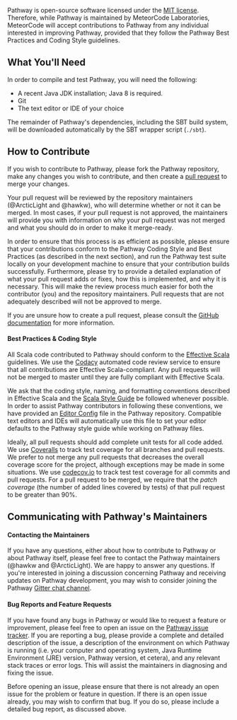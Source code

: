 Pathway is open-source software licensed under the [MIT license](https://github.com/MeteorCode/Pathway/blob/master/LICENSE). Therefore, while Pathway is maintained by MeteorCode Laboratories, MeteorCode will accept contributions to Pathway from any individual interested in improving Pathway, provided that they follow the Pathway Best Practices and Coding Style guidelines.

## What You'll Need

In order to compile and test Pathway, you will need the following:
 + A recent Java JDK installation; Java 8 is required.
 + Git
 + The text editor or IDE of your choice

The remainder of Pathway's dependencies, including the SBT build system, will be downloaded automatically by the SBT wrapper script (`./sbt`).

## How to Contribute

If you wish to contribute to Pathway, please fork the Pathway repository, make any changes you wish to contribute, and then create a [pull request](https://github.com/MeteorCode/Pathway/pulls) to merge your changes.

Your pull request will be reviewed by the repository maintainers (@ArcticLight and @hawkw), who will determine whether or not it can be merged. In most cases, if your pull request is not approved, the maintainers will provide you with information on why your pull request was not merged and what you should do in order to make it merge-ready.

In order to ensure that this process is as efficient as possible, please ensure that your contributions conform to the Pathway Coding Style and Best Practices (as described in the next section), and run the Pathway test suite locally on your development machine to ensure that your contribution builds successfully. Furthermore, please try to provide a detailed explanation of what your pull request adds or fixes, how this is implemented, and why it is necessary. This will make the review process much easier for both the contributor (you) and the repository maintainers. Pull requests that are not adequately described will not be approved to merge.

If you are unsure how to create a pull request, please consult the [GitHub documentation](https://help.github.com/articles/using-pull-requests/) for more information.

#### Best Practices & Coding Style

All Scala code contributed to Pathway should conform to the [Effective Scala](http://twitter.github.io/effectivescala/) guidelines. We use the [Codacy](https://www.codacy.com/app/MeteorCode-Labs/Pathway/issues) automated code review service to ensure that all contributions are Effective Scala-compliant. Any pull requests will not be merged to master until they are fully compliant with Effective Scala.

We ask that the coding style, naming, and formatting conventions described in Effective Scala and the [Scala Style Guide](http://docs.scala-lang.org/style/) be followed whenever possible. In order to assist Pathway contributors in following these conventions, we have provided an [Editor Config](http://editorconfig.org/) file in the Pathway repository. Compatible text editors and IDEs will automatically use this file to set your editor defaults to the Pathway style guide while working on Pathway files.

Ideally, all pull requests should add complete unit tests for all code added. We use [Coveralls](https://coveralls.io/r/MeteorCode/Pathway) to track test coverage for all branches and pull requests. We prefer to not merge any pull requests that decreases the overall coverage score for the project, although exceptions may be made in some situations. We use [codecov.io](https://codecov.io/github/MeteorCode/Pathway) to track test test coverage for all commits and pull requests. For a pull request to be merged, we require that the _patch coverage_ (the number of added lines covered by tests) of that pull request to be greater than 90%.


## Communicating with Pathway's Maintainers

#### Contacting the Maintainers

If you have any questions, either about how to contribute to Pathway or about Pathway itself, please feel free to contact the Pathway maintainers (@hawkw and @ArcticLight). We are happy to answer any questions. If you're interested in joining a discussion concerning Pathway and receiving updates on Pathway development, you may wish to consider joining the Pathway [Gitter chat channel](https://gitter.im/MeteorCode/Pathway?utm_source=share-link&utm_medium=link&utm_campaign=share-link).

#### Bug Reports and Feature Requests

If you have found any bugs in Pathway or would like to request a feature or improvement, please feel free to open an issue on the [Pathway issue tracker](https://github.com/MeteorCode/Pathway/issues). If you are reporting a bug, please provide a complete and detailed description of the issue, a description of the environment on which Pathway is running (i.e. your computer and operating system, Java Runtime Environment (JRE) version, Pathway version, et cetera), and any relevant stack traces or error logs. This will assist the maintainers in diagnosing and fixing the issue.

Before opening an issue, please ensure that there is not already an open issue for the problem or feature in question. If there is an open issue already, you may wish to confirm that bug. If you do so, please include a detailed bug report, as discussed above.
